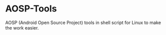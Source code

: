 # AOSP-Tools
AOSP (Android Open Source Project) tools in shell script for Linux to make the work easier.
